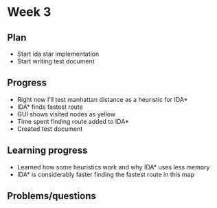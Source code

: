 # Week 3

## Plan
- Start ida star implementation
- Start writing test document

## Progress
- Right now I'll test manhattan distance as a heuristic for IDA*
- IDA* finds fastest route
- GUI shows visited nodes as yellow
- Time spent finding route added to IDA*
- Created test document

## Learning progress
- Learned how some heuristics work and why IDA* uses less memory
- IDA* is considerably faster finding the fastest route in this map

## Problems/questions
